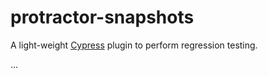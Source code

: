 # protractor-snapshots

A light-weight [Cypress](https://www.cypress.io/) plugin to perform regression testing.

...